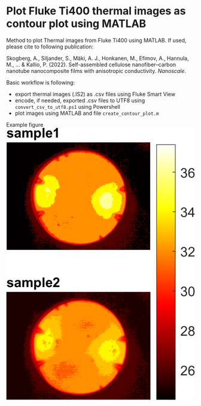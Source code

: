 # Plot Fluke Ti400 thermal images as contour plot using MATLAB
Method to plot Thermal images from Fluke Ti400 using MATLAB. If used, please cite to following publication:

Skogberg, A., Siljander, S., Mäki, A. J., Honkanen, M., Efimov, A., Hannula, M., ... & Kallio, P. (2022). Self-assembled cellulose nanofiber–carbon nanotube nanocomposite films with anisotropic conductivity. _Nanoscale_.

Basic workflow is following:
- export thermal images (.IS2) as .csv files using Fluke Smart View
- encode, if needed, exported .csv files to UTF8 using `convert_csv_to_utf8.ps1` using Powershell
- plot images using MATLAB and file `create_contour_plot.m`

Example figure  
![Example heatmap image](Heatmap_of__sample1_and_sample2.png)
